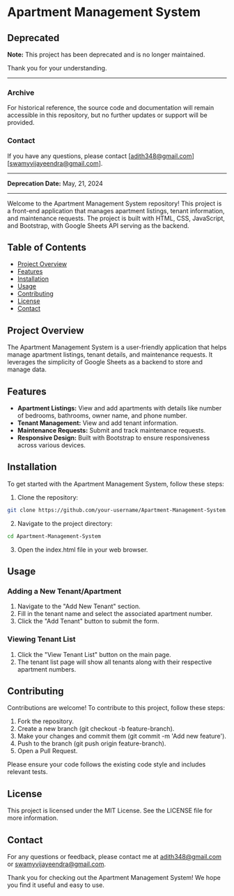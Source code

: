 # Apartment Management System

## Deprecated

**Note:** This project has been deprecated and is no longer maintained.

Thank you for your understanding.

---
### Archive
For historical reference, the source code and documentation will remain accessible in this repository, but no further updates or support will be provided.

### Contact
If you have any questions, please contact [adith348@gmail.com] [swamyvijayeendra@gmail.com].

---
**Deprecation Date:** May, 21, 2024

---


Welcome to the Apartment Management System repository! This project is a front-end application that manages apartment listings, tenant information, and maintenance requests. The project is built with HTML, CSS, JavaScript, and Bootstrap, with Google Sheets API serving as the backend.

## Table of Contents

- [Project Overview](#project-overview)
- [Features](#features)
- [Installation](#installation)
- [Usage](#usage)
- [Contributing](#contributing)
- [License](#license)
- [Contact](#contact)

## Project Overview

The Apartment Management System is a user-friendly application that helps manage apartment listings, tenant details, and maintenance requests. It leverages the simplicity of Google Sheets as a backend to store and manage data.

## Features

- **Apartment Listings:** View and add apartments with details like number of bedrooms, bathrooms, owner name, and phone number.
- **Tenant Management:** View and add tenant information.
- **Maintenance Requests:** Submit and track maintenance requests.
- **Responsive Design:** Built with Bootstrap to ensure responsiveness across various devices.

## Installation

To get started with the Apartment Management System, follow these steps:

1. Clone the repository:

```bash
git clone https://github.com/your-username/Apartment-Management-System.git
```

2. Navigate to the project directory:

```bash
cd Apartment-Management-System
```

3. Open the index.html file in your web browser.

## Usage

### Adding a New Tenant/Apartment

1. Navigate to the "Add New Tenant" section.
2. Fill in the tenant name and select the associated apartment number.
3. Click the "Add Tenant" button to submit the form.

### Viewing Tenant List

1. Click the "View Tenant List" button on the main page.
2. The tenant list page will show all tenants along with their respective apartment numbers.

## Contributing

Contributions are welcome! To contribute to this project, follow these steps:

1. Fork the repository.
2. Create a new branch (git checkout -b feature-branch).
3. Make your changes and commit them (git commit -m 'Add new feature').
4. Push to the branch (git push origin feature-branch).
5. Open a Pull Request.

Please ensure your code follows the existing code style and includes relevant tests.

## License

This project is licensed under the MIT License. See the LICENSE file for more information.

## Contact

For any questions or feedback, please contact me at adith348@gmail.com or swamyvijayeendra@gmail.com.
        
Thank you for checking out the Apartment Management System! We hope you find it useful and easy to use.
